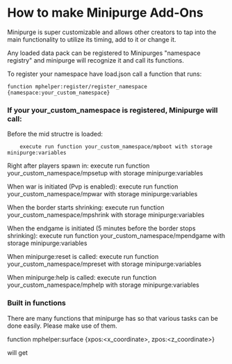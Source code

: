# How to make Minipurge Add-Ons

Minipurge is super customizable and allows other creators to tap into the main functionality to utilize its timing, add to it or change it.

Any loaded data pack can be registered to Minipurges "namespace registry" and minipurge will recognize it and call its functions.

To register your namespace have load.json call a function that runs:

```
function mphelper:register/register_namespace {namespace:your_custom_namespace}
```

### If your your_custom_namespace is registered, Minipurge will call:

Before the mid structre is loaded:
```
    execute run function your_custom_namespace/mpboot with storage minipurge:variables
```

Right after players spawn in:
    execute run function your_custom_namespace/mpsetup with storage minipurge:variables

When war is initiated (Pvp is enabled):
    execute run function your_custom_namespace/mpwar with storage minipurge:variables

When the border starts shrinking:
    execute run function your_custom_namespace/mpshrink with storage minipurge:variables

When the endgame is initiated (5 minutes before the border stops shrinking):
    execute run function your_custom_namespace/mpendgame with storage minipurge:variables

When minipurge:reset is called:
    execute run function your_custom_namespace/mpreset with storage minipurge:variables

When minipurge:help is called:
    execute run function your_custom_namespace/mphelp with storage minipurge:variables

### Built in functions

There are many functions that minipurge has so that various tasks can be done easily. Please make use of them.

function mphelper:surface {xpos:<x_coordinate>, zpos:<z_coordinate>}

will get 


